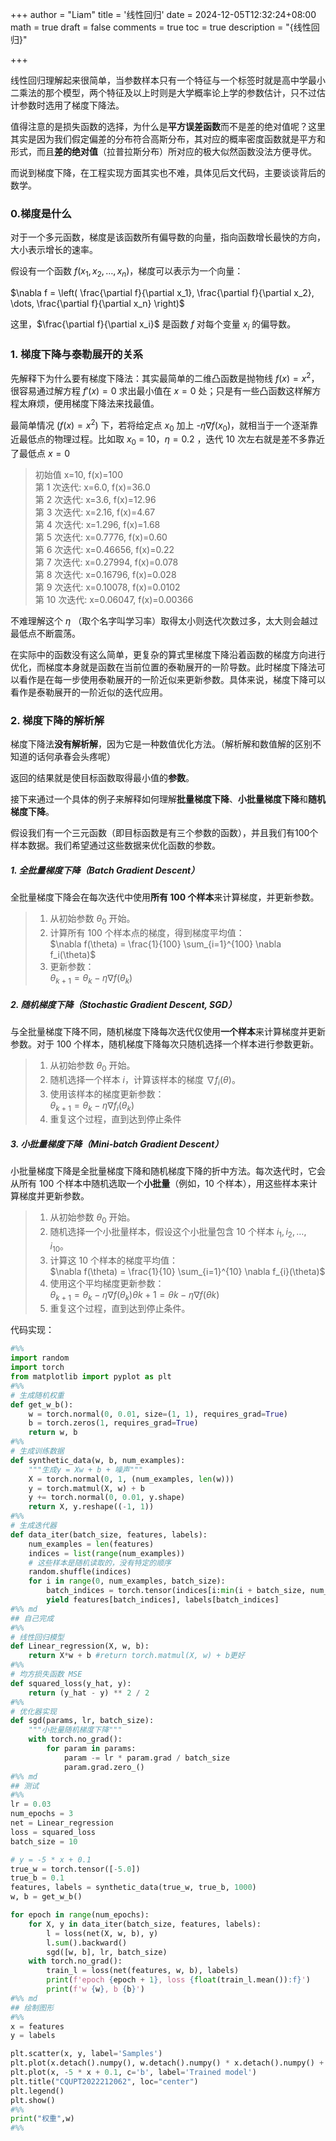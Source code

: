 +++
author = "Liam"
title = '线性回归'
date = 2024-12-05T12:32:24+08:00
math = true 
draft = false
comments = true
toc = true
description = "{线性回归}"

+++

线性回归理解起来很简单，当参数样本只有一个特征与一个标签时就是高中学最小二乘法的那个模型，两个特征及以上时则是大学概率论上学的参数估计，只不过估计参数时选用了梯度下降法。

值得注意的是损失函数的选择，为什么是**平方误差函数**而不是差的绝对值呢？这里其实是因为我们假定偏差的分布符合高斯分布，其对应的概率密度函数就是平方和形式，而且**差的绝对值**（拉普拉斯分布）所对应的极大似然函数没法方便寻优。

而说到梯度下降，在工程实现方面其实也不难，具体见后文代码，主要谈谈背后的数学。

### 0.梯度是什么

对于一个多元函数，梯度是该函数所有偏导数的向量，指向函数增长最快的方向，大小表示增长的速率。

假设有一个函数 $f(x_1,x_2,…,x_n)$，梯度可以表示为一个向量：

$\nabla f = \left( \frac{\partial f}{\partial x_1}, \frac{\partial f}{\partial x_2}, \dots, \frac{\partial f}{\partial x_n} \right)$

这里，$\frac{\partial f}{\partial x_i}$ 是函数 $f$ 对每个变量 $x_i$ 的偏导数。

### 1. **梯度下降与泰勒展开的关系**

先解释下为什么要有梯度下降法：其实最简单的二维凸函数是抛物线 $f(x)=x^2$，很容易通过解方程 $f'(x)=0$ 求出最小值在 $x=0$ 处；只是有一些凸函数这样解方程太麻烦，便用梯度下降法来找最值。

最简单情况 ($f(x)=x^2$) 下，若将给定点 $x_0$ 加上 -$\eta\nabla f(x_0)$，就相当于一个逐渐靠近最低点的物理过程。比如取 $x_0$ = 10，$\eta = 0.2$ ，迭代 10 次左右就是差不多靠近了最低点 $x=0$

>初始值 x=10, f(x)=100<br>
>第 1 次迭代: x=6.0, f(x)=36.0<br>
>第 2 次迭代: x=3.6, f(x)=12.96<br>
>第 3 次迭代: x=2.16, f(x)=4.67<br>
>第 4 次迭代: x=1.296, f(x)=1.68<br>
>第 5 次迭代: x=0.7776, f(x)=0.60<br>
>第 6 次迭代: x=0.46656, f(x)=0.22<br>
>第 7 次迭代: x=0.27994, f(x)=0.078<br>
>第 8 次迭代: x=0.16796, f(x)=0.028<br>
>第 9 次迭代: x=0.10078, f(x)=0.0102<br>
>第 10 次迭代: x=0.06047, f(x)=0.00366<br>

不难理解这个 $\eta$ （取个名字叫学习率）取得太小则迭代次数过多，太大则会越过最低点不断震荡。

在实际中的函数没有这么简单，更复杂的算式里梯度下降沿着函数的梯度方向进行优化，而梯度本身就是函数在当前位置的泰勒展开的一阶导数。此时梯度下降法可以看作是在每一步使用泰勒展开的一阶近似来更新参数。具体来说，梯度下降可以看作是泰勒展开的一阶近似的迭代应用。

### 2. **梯度下降的解析解**

梯度下降法**没有解析解**，因为它是一种数值优化方法。（解析解和数值解的区别不知道的话何承春会头疼呢）

返回的结果就是使目标函数取得最小值的**参数**。

接下来通过一个具体的例子来解释如何理解**批量梯度下降**、**小批量梯度下降**和**随机梯度下降**。

假设我们有一个三元函数（即目标函数是有三个参数的函数），并且我们有100个样本数据。我们希望通过这些数据来优化函数的参数。

##### 1. 全批量梯度下降（Batch Gradient Descent）

全批量梯度下降会在每次迭代中使用**所有 100 个样本**来计算梯度，并更新参数。

> 1. 从初始参数 $\theta_0$ 开始。<br>
> 2. 计算所有 100 个样本点的梯度，得到梯度平均值：<br>
$\nabla f(\theta) = \frac{1}{100} \sum_{i=1}^{100} \nabla f_i(\theta)$<br>
> 3. 更新参数：<br>
> $\theta_{k+1} = \theta_k - \eta \nabla f(\theta_k)$

##### 2. 随机梯度下降（Stochastic Gradient Descent, SGD）

与全批量梯度下降不同，随机梯度下降每次迭代仅使用**一个样本**来计算梯度并更新参数。对于 100 个样本，随机梯度下降每次只随机选择一个样本进行参数更新。

> 1. 从初始参数 $\theta_0$  开始。<br>
> 2. 随机选择一个样本 $i$，计算该样本的梯度 $\nabla f_i(\theta)$。<br>
> 3. 使用该样本的梯度更新参数：<br>
>$\theta_{k+1} = \theta_k - \eta \nabla f_i(\theta_k)$
> 4. 重复这个过程，直到达到停止条件

##### 3. 小批量梯度下降（Mini-batch Gradient Descent）

小批量梯度下降是全批量梯度下降和随机梯度下降的折中方法。每次迭代时，它会从所有 100 个样本中随机选取一个**小批量**（例如，10 个样本），用这些样本来计算梯度并更新参数。

> 1. 从初始参数 $\theta_0$ 开始。<br>
> 2. 随机选择一个小批量样本，假设这个小批量包含 10 个样本 $i_1, i_2, \dots, i_{10}$。<br>
> 3. 计算这 10 个样本的梯度平均值：<br>
>$\nabla f(\theta) = \frac{1}{10} \sum_{i=1}^{10} \nabla f_{i}(\theta)$
> 4. 使用这个平均梯度更新参数：<br>
>$\theta_{k+1} = \theta_k - \eta \nabla f(\theta_k)θk+1=θk−η∇f(θk)$
> 5. 重复这个过程，直到达到停止条件。



代码实现：

```python
#%%
import random
import torch
from matplotlib import pyplot as plt
#%%
# 生成随机权重
def get_w_b():
    w = torch.normal(0, 0.01, size=(1, 1), requires_grad=True)
    b = torch.zeros(1, requires_grad=True)
    return w, b
#%%
# 生成训练数据
def synthetic_data(w, b, num_examples):
    """生成y = Xw + b + 噪声"""
    X = torch.normal(0, 1, (num_examples, len(w)))
    y = torch.matmul(X, w) + b
    y += torch.normal(0, 0.01, y.shape)
    return X, y.reshape((-1, 1))
#%%
# 生成迭代器
def data_iter(batch_size, features, labels):
    num_examples = len(features)
    indices = list(range(num_examples))
    # 这些样本是随机读取的，没有特定的顺序 
    random.shuffle(indices)
    for i in range(0, num_examples, batch_size):
        batch_indices = torch.tensor(indices[i:min(i + batch_size, num_examples)])
        yield features[batch_indices], labels[batch_indices]
#%% md
## 自己完成
#%%
# 线性回归模型
def Linear_regression(X, w, b):
    return X*w + b #return torch.matmul(X, w) + b更好
#%%
# 均方损失函数 MSE
def squared_loss(y_hat, y):
    return (y_hat - y) ** 2 / 2
#%%
# 优化器实现
def sgd(params, lr, batch_size):
    """小批量随机梯度下降"""
    with torch.no_grad():
        for param in params:
            param -= lr * param.grad / batch_size
            param.grad.zero_()
#%% md
## 测试
#%%
lr = 0.03
num_epochs = 3
net = Linear_regression
loss = squared_loss
batch_size = 10

# y = -5 * x + 0.1 
true_w = torch.tensor([-5.0])
true_b = 0.1
features, labels = synthetic_data(true_w, true_b, 1000)
w, b = get_w_b()

for epoch in range(num_epochs):
    for X, y in data_iter(batch_size, features, labels):
        l = loss(net(X, w, b), y)
        l.sum().backward()
        sgd([w, b], lr, batch_size)
    with torch.no_grad():
        train_l = loss(net(features, w, b), labels)
        print(f'epoch {epoch + 1}, loss {float(train_l.mean()):f}')
        print(f'w {w}, b {b}')
#%% md
## 绘制图形
#%%
x = features
y = labels

plt.scatter(x, y, label='Samples')
plt.plot(x.detach().numpy(), w.detach().numpy() * x.detach().numpy() + b.detach().numpy(), c='r', label='True function')
plt.plot(x, -5 * x + 0.1, c='b', label='Trained model')
plt.title("CQUPT2022212062", loc="center")
plt.legend()
plt.show()
#%%
print("权重",w)
#%%

```

